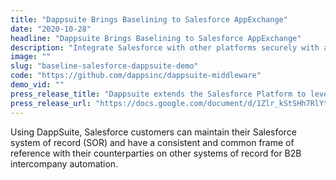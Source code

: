 ```yaml
---
title: "Dappsuite Brings Baselining to Salesforce AppExchange"
date: "2020-10-28"
headline: "Dappsuite Brings Baselining to Salesforce AppExchange"
description: "Integrate Salesforce with other platforms securely with advanced enterprise access controls."
image: ""
slug: "baseline-salesforce-dappsuite-demo"
code: "https://github.com/dappsinc/dappsuite-middleware"
demo_vid: ""
press_release_title: "Dappsuite extends the Salesforce Platform to leverage Baseline Protocol for B2B workflow synchronization using the Public Ethereum Mainnet"
press_release_url: "https://docs.google.com/document/d/1Zlr_kStSHh7RlYtQ5XdRLmoLQyg-T6Wujoa_bhx0maY/edit#heading=h.gjdgxs"
---
```

Using DappSuite, Salesforce customers can maintain their Salesforce system of record (SOR) and have a consistent and common frame of reference with their counterparties on other systems of record for B2B intercompany automation. 

